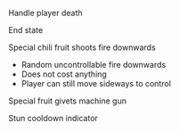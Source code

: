 <!-- Poop stuns -->
<!-- Poop recoil -->

<!-- Can't shoot when stunned -->

<!-- Monkey states -->
  <!-- - Default: 🐵 -->


<!-- Frusterende walking speed, encourager hoppe -->

<!-- Using poop costs 1 food -->

<!-- Shoot cooldown indicator -->
 <!-- - Rectangle above the player getting smaller -->

Handle player death

End state

<!-- Remote scoreboard - Show score above player instead -->

Special chili fruit shoots fire downwards
  - Random uncontrollable fire downwards
  - Does not cost anything
  - Player can still move sideways to control

Special fruit givets machine gun

<!-- Bug: Can exit the sides -->
<!-- Bug: Can get stuck ceiling -->

Stun cooldown indicator

